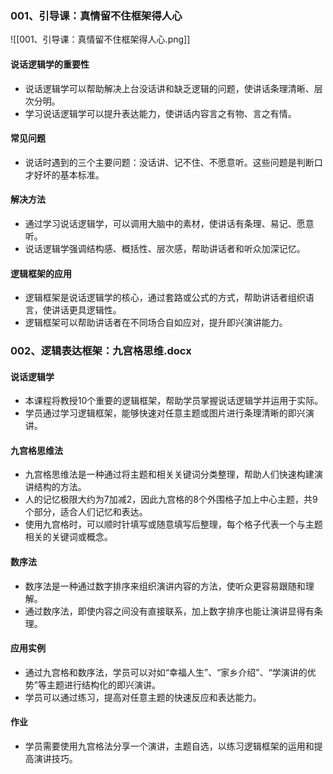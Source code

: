 ### 001、引导课：真情留不住框架得人心

![[001、引导课：真情留不住框架得人心.png]]
#### 说话逻辑学的重要性
- 说话逻辑学可以帮助解决上台没话讲和缺乏逻辑的问题，使讲话条理清晰、层次分明。
- 学习说话逻辑学可以提升表达能力，使讲话内容言之有物、言之有情。

#### 常见问题
- 说话时遇到的三个主要问题：没话讲、记不住、不愿意听。这些问题是判断口才好坏的基本标准。

#### 解决方法
- 通过学习说话逻辑学，可以调用大脑中的素材，使讲话有条理、易记、愿意听。
- 说话逻辑学强调结构感、概括性、层次感，帮助讲话者和听众加深记忆。

#### 逻辑框架的应用
- 逻辑框架是说话逻辑学的核心，通过套路或公式的方式，帮助讲话者组织语言，使讲话更具逻辑性。
- 逻辑框架可以帮助讲话者在不同场合自如应对，提升即兴演讲能力。

### 002、逻辑表达框架：九宫格思维.docx

#### 说话逻辑学
- 本课程将教授10个重要的逻辑框架，帮助学员掌握说话逻辑学并运用于实际。
- 学员通过学习逻辑框架，能够快速对任意主题或图片进行条理清晰的即兴演讲。

#### 九宫格思维法
- 九宫格思维法是一种通过将主题和相关关键词分类整理，帮助人们快速构建演讲结构的方法。
- 人的记忆极限大约为7加减2，因此九宫格的8个外围格子加上中心主题，共9个部分，适合人们记忆和表达。
- 使用九宫格时，可以顺时针填写或随意填写后整理，每个格子代表一个与主题相关的关键词或概念。

#### 数序法
- 数序法是一种通过数字排序来组织演讲内容的方法，使听众更容易跟随和理解。
- 通过数序法，即使内容之间没有直接联系，加上数字排序也能让演讲显得有条理。

#### 应用实例
- 通过九宫格和数序法，学员可以对如“幸福人生”、“家乡介绍”、“学演讲的优势”等主题进行结构化的即兴演讲。
- 学员可以通过练习，提高对任意主题的快速反应和表达能力。

#### 作业
- 学员需要使用九宫格法分享一个演讲，主题自选，以练习逻辑框架的运用和提高演讲技巧。
